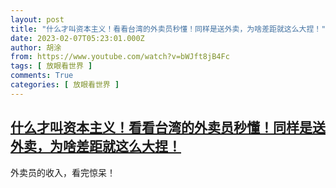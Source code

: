 ```yaml
---
layout: post
title: "什么才叫资本主义！看看台湾的外卖员秒懂！同样是送外卖，为啥差距就这么大捏！"
date: 2023-02-07T05:23:01.000Z
author: 胡涂
from: https://www.youtube.com/watch?v=bWJft8jB4Fc
tags: [ 放眼看世界 ]
comments: True
categories: [ 放眼看世界 ]
---
```

<!--1675747381000-->
[什么才叫资本主义！看看台湾的外卖员秒懂！同样是送外卖，为啥差距就这么大捏！](https://www.youtube.com/watch?v=bWJft8jB4Fc)
------

<div>
外卖员的收入，看完惊呆！
</div>
